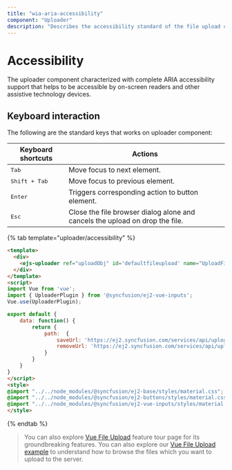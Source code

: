 ```yaml
---
title: "wia-aria-accessibility"
component: "Uploader"
description: "Describes the accessibility standard of the file upload control such as WAI-ARIA attributes, keyboard interaction, theming, etc."
---
```


# Accessibility

The uploader component characterized with complete ARIA accessibility support that helps to be accessible by on-screen readers and other assistive technology devices.

## Keyboard interaction

The following are the standard keys that works on uploader component:

| **Keyboard shortcuts** | **Actions** |
| --- | --- |
| <kbd>Tab</kbd> | Move focus to next element. |
| <kbd>Shift + Tab</kbd> | Move focus to previous element. |
| <kbd>Enter</kbd> | Triggers corresponding action to button element. |
| <kbd>Esc</kbd> | Close the file browser dialog alone and cancels the upload on drop the file.

{% tab template="uploader/accessibility" %}

```html
<template>
  <div>
    <ejs-uploader ref="uploadObj" id='defaultfileupload' name="UploadFiles" :asyncSettings= "path" ></ejs-uploader>
  </div>
</template>
<script>
import Vue from 'vue';
import { UploaderPlugin } from '@syncfusion/ej2-vue-inputs';
Vue.use(UploaderPlugin);

export default {
    data: function() {
        return {
            path:  {
                saveUrl: 'https://ej2.syncfusion.com/services/api/uploadbox/Save',
                removeUrl: 'https://ej2.syncfusion.com/services/api/uploadbox/Remove'
            }
        }
    }
}
</script>
<style>
@import "../../node_modules/@syncfusion/ej2-base/styles/material.css";
@import "../../node_modules/@syncfusion/ej2-buttons/styles/material.css";
@import "../../node_modules/@syncfusion/ej2-vue-inputs/styles/material.css";
</style>
```

{% endtab %}

>You can also explore [Vue File Upload](https://www.syncfusion.com/vue-ui-components/vue-file-upload) feature tour page for its groundbreaking features. You can also explore our [Vue File Upload example](https://ej2.syncfusion.com/vue/demos/#/material/uploader/default.html) to understand how to browse the files which you want to upload to the server.
